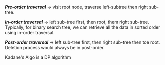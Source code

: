 **_Pre-order traversal_** -> visit root node, traverse left-subtree then right sub-tree.

**_In-order traversal_** -> left sub-tree first, then root, them right sub-tree.
Typically, for binary search tree, we can retrieve all the data in sorted order using in-order traversal.

**_Post-order traversal_** -> left sub-tree first, then right sub-tree then toe root. Deletion process would always be in post-order.


Kadane's Algo is a DP algorithm